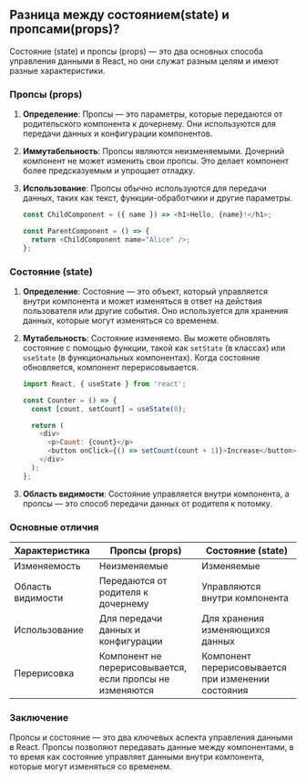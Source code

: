 ## Разница между состоянием(state) и пропсами(props)?

Состояние (state) и пропсы (props) — это два основных способа управления данными в React, но они служат разным целям и имеют разные характеристики.

### Пропсы (props)

1. **Определение**:
   Пропсы — это параметры, которые передаются от родительского компонента к дочернему. Они используются для передачи данных и конфигурации компонентов.

2. **Иммутабельность**:
   Пропсы являются неизменяемыми. Дочерний компонент не может изменить свои пропсы. Это делает компонент более предсказуемым и упрощает отладку.

3. **Использование**:
   Пропсы обычно используются для передачи данных, таких как текст, функции-обработчики и другие параметры.
   ```javascript
   const ChildComponent = ({ name }) => <h1>Hello, {name}!</h1>;

   const ParentComponent = () => {
     return <ChildComponent name="Alice" />;
   };
   ```

### Состояние (state)

1. **Определение**:
   Состояние — это объект, который управляется внутри компонента и может изменяться в ответ на действия пользователя или другие события. Оно используется для хранения данных, которые могут изменяться со временем.

2. **Мутабельность**:
   Состояние изменяемо. Вы можете обновлять состояние с помощью функции, такой как `setState` (в классах) или `useState` (в функциональных компонентах). Когда состояние обновляется, компонент перерисовывается.
   ```javascript
   import React, { useState } from 'react';

   const Counter = () => {
     const [count, setCount] = useState(0);

     return (
       <div>
         <p>Count: {count}</p>
         <button onClick={() => setCount(count + 1)}>Increase</button>
       </div>
     );
   };
   ```

3. **Область видимости**:
   Состояние управляется внутри компонента, а пропсы — это способ передачи данных от родителя к потомку.

### Основные отличия

| Характеристика       | Пропсы (props)                         | Состояние (state)                  |
|----------------------|---------------------------------------|------------------------------------|
| Изменяемость         | Неизменяемые                         | Изменяемые                         |
| Область видимости    | Передаются от родителя к дочернему  | Управляются внутри компонента      |
| Использование        | Для передачи данных и конфигурации   | Для хранения изменяющихся данных    |
| Перерисовка         | Компонент не перерисовывается, если пропсы не изменяются | Компонент перерисовывается при изменении состояния |

### Заключение

Пропсы и состояние — это два ключевых аспекта управления данными в React. Пропсы позволяют передавать данные между компонентами, в то время как состояние управляет данными внутри компонента, которые могут изменяться со временем.